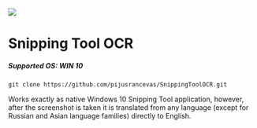 <img src="https://github.com/pijusrancevas/SnippingToolOCR/blob/30531a09167e5e2fa607531a410a2aba5079633f/LOGO.png"/>


# Snipping Tool OCR

##### Supported OS: WIN 10

```
git clone https://github.com/pijusrancevas/SnippingToolOCR.git
```

Works exactly as native Windows 10 Snipping Tool application, however, after the screenshot is taken it is translated from any language (except for Russian and Asian language families) directly to English.

